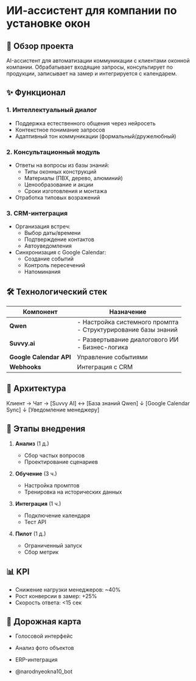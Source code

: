 # ИИ-ассистент для компании по установке окон

## 📌 Обзор проекта
AI-ассистент для автоматизации коммуникации с клиентами оконной компании. Обрабатывает входящие запросы, консультирует по продукции, записывает на замер и интегрируется с календарем.

## ✨ Функционал

### 1. Интеллектуальный диалог
- Поддержка естественного общения через нейросеть
- Контекстное понимание запросов
- Адаптивный тон коммуникации (формальный/дружелюбный)

### 2. Консультационный модуль
- Ответы на вопросы из базы знаний:
  - Типы оконных конструкций
  - Материалы (ПВХ, дерево, алюминий)
  - Ценообразование и акции
  - Сроки изготовления и монтажа
- Отработка типовых возражений

### 3. CRM-интеграция
- Организация встреч:
  - Выбор даты/времени
  - Подтверждение контактов
  - Автоуведомления
- Синхронизация с Google Calendar:
  - Создание событий
  - Контроль пересечений
  - Напоминания

## 🛠 Технологический стек

| Компонент | Назначение |
|-----------|------------|
| **Qwen** | - Настройка системного промпта<br>- Структурирование базы знаний |
| **Suvvy.ai** | - Развертывание диалогового ИИ<br>- Бизнес-логика |
| **Google Calendar API** | Управление событиями |
| **Webhooks** | Интеграция с CRM |

## 📂 Архитектура
Клиент → Чат → [Suvvy AI] ↔ [База знаний Qwen]
↓
[Google Calendar Sync]
↓
[Уведомление менеджеру]


## 🚀 Этапы внедрения
1. **Анализ** (1 д.)
   - Сбор частых вопросов
   - Проектирование сценариев

2. **Обучение** (3 ч.)
   - Настройка промптов
   - Тренировка на исторических данных

3. **Интеграция** (1 ч.)
   - Подключение календаря
   - Тест API

4. **Пилот** (1 д.)
   - Ограниченный запуск
   - Сбор метрик

## 📊 KPI
- Снижение нагрузки менеджеров: ~40%
- Рост конверсии в замер: +25%
- Скорость ответа: <15 сек

## 🔮 Дорожная карта
- Голосовой интерфейс
- Анализ фото объектов
- ERP-интеграция

- @narodnyeokna10_bot

